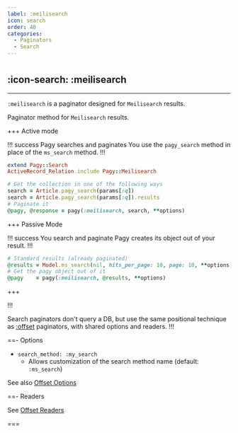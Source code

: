 ```yaml
---
label: :meilisearch
icon: search
order: 40
categories:
  - Paginators
  - Search
---
```


#

## :icon-search: :meilisearch

---

`:meilisearch` is a paginator designed for `Meilisearch` results.

Paginator method for `Meilisearch` results.

+++ Active mode

!!! success Pagy searches and paginates
You use the `pagy_search` method in place of the `ms_search` method.
!!!

```ruby Model
extend Pagy::Search
ActiveRecord_Relation.include Pagy::Meilisearch  
```

```ruby Controller
# Get the collection in one of the following ways
search = Article.pagy_search(params[:q])
search = Article.pagy_search(params[:q]).results
# Paginate it
@pagy, @response = pagy(:meilisearch, search, **options)
```

+++ Passive Mode

!!! success You search and paginate
Pagy creates its object out of your result.
!!!

```ruby Controller
# Standard results (already paginated)
@results = Model.ms_search(nil, hits_per_page: 10, page: 10, **options)
# Get the pagy object out of it
@pagy    = pagy(:meilisearch, @results, **options)
```

+++

!!!

Search paginators don't query a DB, but use the same positional technique as [:offset](offset.md) paginators, with shared options and readers.
!!!

==- Options

- `search_method: :my_search`
  - Allows customization of the search method name (default: `:ms_search`)

See also [Offset Options](offset#options)

==- Readers

See [Offset Readers](offset#readers)

===
